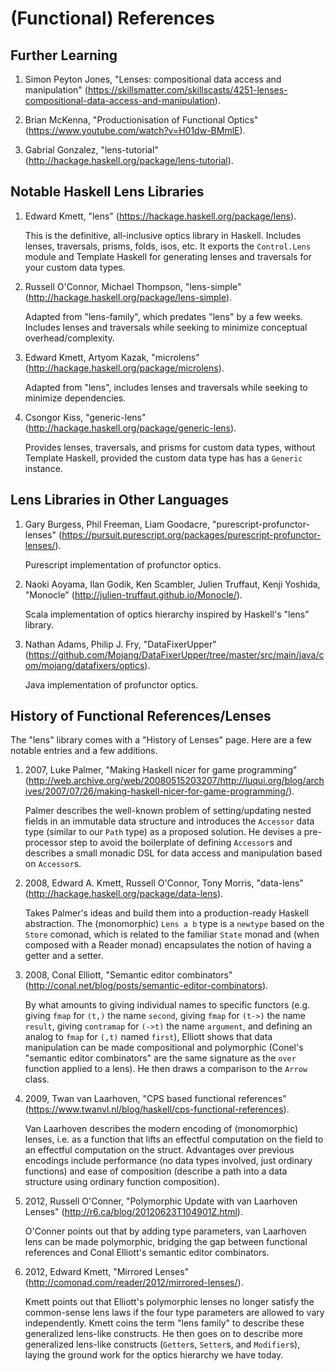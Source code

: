 # (Functional) References #


## Further Learning ##

1.  Simon Peyton Jones, "Lenses: compositional data access and manipulation" (https://skillsmatter.com/skillscasts/4251-lenses-compositional-data-access-and-manipulation).

2.  Brian McKenna, "Productionisation of Functional Optics" (https://www.youtube.com/watch?v=H01dw-BMmlE).

3.  Gabrial Gonzalez, "lens-tutorial" (http://hackage.haskell.org/package/lens-tutorial).


## Notable Haskell Lens Libraries ##

1.  Edward Kmett, "lens" (https://hackage.haskell.org/package/lens).

    This is the definitive, all-inclusive optics library in Haskell. Includes lenses, traversals, prisms, folds, isos, etc. It exports the `Control.Lens` module and Template Haskell for generating lenses and traversals for your custom data types.

2.  Russell O'Connor, Michael Thompson, "lens-simple" (http://hackage.haskell.org/package/lens-simple).

    Adapted from "lens-family", which predates "lens" by a few weeks. Includes lenses and traversals while seeking to minimize conceptual overhead/complexity.

3.  Edward Kmett, Artyom Kazak, "microlens" (http://hackage.haskell.org/package/microlens).

    Adapted from "lens", includes lenses and traversals while seeking to minimize dependencies.

4.  Csongor Kiss, "generic-lens" (http://hackage.haskell.org/package/generic-lens).

    Provides lenses, traversals, and prisms for custom data types, without Template Haskell, provided the custom data type has has a `Generic` instance.


## Lens Libraries in Other Languages ##

1.  Gary Burgess, Phil Freeman, Liam Goodacre, "purescript-profunctor-lenses" (https://pursuit.purescript.org/packages/purescript-profunctor-lenses/).

    Purescript implementation of profunctor optics.

2.  Naoki Aoyama, Ilan Godik, Ken Scambler, Julien Truffaut, Kenji Yoshida, "Monocle" (http://julien-truffaut.github.io/Monocle/).

    Scala implementation of optics hierarchy inspired by Haskell's "lens" library.

3.  Nathan Adams, Philip J. Fry, "DataFixerUpper" (https://github.com/Mojang/DataFixerUpper/tree/master/src/main/java/com/mojang/datafixers/optics).

    Java implementation of profunctor optics.


## History of Functional References/Lenses ##

The "lens" library comes with a "History of Lenses" page. Here are a few notable entries and a few additions.

1.  2007, Luke Palmer, "Making Haskell nicer for game programming" (http://web.archive.org/web/20080515203207/http://luqui.org/blog/archives/2007/07/26/making-haskell-nicer-for-game-programming/).

    Palmer describes the well-known problem of setting/updating nested fields in an immutable data structure and introduces the `Accessor` data type (similar to our `Path` type) as a proposed solution. He devises a pre-processor step to avoid the boilerplate of defining `Accessor`s and describes a small monadic DSL for data access and manipulation based on `Accessor`s.

2.  2008, Edward A. Kmett, Russell O'Connor, Tony Morris, "data-lens" (http://hackage.haskell.org/package/data-lens).

    Takes Palmer's ideas and build them into a production-ready Haskell abstraction. The (monomorphic) `Lens a b` type is a `newtype` based on the `Store` comonad, which is related to the familiar `State` monad and (when composed with a Reader monad) encapsulates the notion of having a getter and a setter.

3.  2008, Conal Elliott, "Semantic editor combinators" (http://conal.net/blog/posts/semantic-editor-combinators).

    By what amounts to giving individual names to specific functors (e.g. giving `fmap` for `(t,)` the name `second`, giving `fmap` for `(t->)` the name `result`, giving `contramap` for `(->t)` the name `argument`, and defining an analog to `fmap` for `(,t)` named `first`), Elliott shows that data manipulation can be made compositional and polymorphic (Conel's "semantic editor combinators" are the same signature as the `over` function applied to a lens). He then draws a comparison to the `Arrow` class.

4.  2009, Twan van Laarhoven, "CPS based functional references" (https://www.twanvl.nl/blog/haskell/cps-functional-references).

    Van Laarhoven describes the modern encoding of (monomorphic) lenses, i.e. as a function that lifts an effectful computation on the field to an effectful computation on the struct. Advantages over previous encodings include performance (no data types involved, just ordinary functions) and ease of composition (describe a path into a data structure using ordinary function composition).

5.  2012, Russell O'Conner, "Polymorphic Update with van Laarhoven Lenses" (http://r6.ca/blog/20120623T104901Z.html).

    O'Conner points out that by adding type parameters, van Laarhoven lens can be made polymorphic, bridging the gap between functional references and Conal Elliott's semantic editor combinators.

6.  2012, Edward Kmett, "Mirrored Lenses" (http://comonad.com/reader/2012/mirrored-lenses/).

    Kmett points out that Elliott's polymorphic lenses no longer satisfy the common-sense lens laws if the four type parameters are allowed to vary independently. Kmett coins the term "lens family" to describe these generalized lens-like constructs. He then goes on to describe more generalized lens-like constructs (`Getter`s, `Setter`s, and `Modifier`s), laying the ground work for the optics hierarchy we have today.

